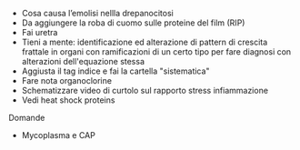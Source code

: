 
- Cosa causa l’emolisi nellla drepanocitosi
- Da aggiungere la roba di cuomo sulle proteine del film (RIP)
- Fai uretra
- Tieni a mente: identificazione ed alterazione di pattern di crescita frattale in organi con ramificazioni di un certo tipo per fare diagnosi con alterazioni dell'equazione stessa
- Aggiusta il tag indice e fai la cartella "sistematica"
- Fare nota organoclorine
- Schematizzare video di curtolo sul rapporto stress infiammazione
- Vedi heat shock proteins

Domande
- Mycoplasma e CAP